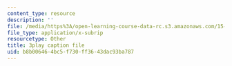 ```yaml
---
content_type: resource
description: ''
file: /media/https%3A/open-learning-course-data-rc.s3.amazonaws.com/15-401-finance-theory-i-fall-2008/b8b006464bc5f730ff3643dac93ba787_z2oQe6B1Qa4.srt
file_type: application/x-subrip
resourcetype: Other
title: 3play caption file
uid: b8b00646-4bc5-f730-ff36-43dac93ba787
---
```

